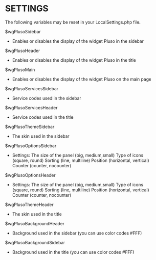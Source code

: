 # SETTINGS
The following variables may be reset in your LocalSettings.php file.

$wgPlusoSidebar
- Enables or disables the display of the widget Pluso in the sidebar

$wgPlusoHeader
- Enables or disables the display of the widget Pluso in the title

$wgPlusoMain
- Enables or disables the display of the widget Pluso on the main page

$wgPlusoServicesSidebar
- Service codes used in the sidebar

$wgPlusoServicesHeader
- Service codes used in the title

$wgPlusoThemeSidebar
- The skin used in the sidebar

$wgPlusoOptionsSidebar
- Settings:
    The size of the panel (big, medium,small)
    Type of icons (square, round)
    Sorting (line, multiline)
    Position (horizontal, vertical)
    Counter (counter, nocounter)

$wgPlusoOptionsHeader
- Settings:
    The size of the panel (big, medium,small)
    Type of icons (square, round)
    Sorting (line, multiline)
    Position (horizontal, vertical)
    Counter (counter, nocounter)

$wgPlusoThemeHeader
- The skin used in the title

$wgPlusoBackgroundHeader
- Background used in the sidebar (you can use color codes #FFF)

$wgPlusoBackgroundSidebar
- Background used in the title (you can use color codes #FFF) 
